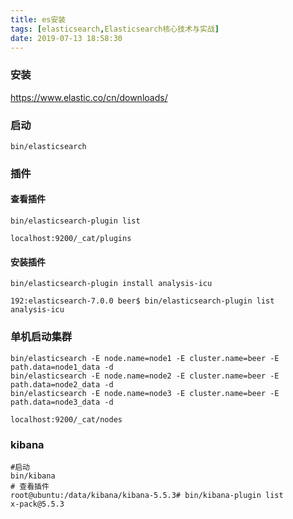 ```yaml
---
title: es安装
tags: [elasticsearch,Elasticsearch核心技术与实战]
date: 2019-07-13 18:58:30
---
```


### 安装

https://www.elastic.co/cn/downloads/

### 启动

```
bin/elasticsearch
```

### 插件
#### 查看插件

```
bin/elasticsearch-plugin list
```

```
localhost:9200/_cat/plugins
```

#### 安装插件

```
bin/elasticsearch-plugin install analysis-icu
```

```
192:elasticsearch-7.0.0 beer$ bin/elasticsearch-plugin list
analysis-icu
```
### 单机启动集群

```
bin/elasticsearch -E node.name=node1 -E cluster.name=beer -E path.data=node1_data -d
bin/elasticsearch -E node.name=node2 -E cluster.name=beer -E path.data=node2_data -d
bin/elasticsearch -E node.name=node3 -E cluster.name=beer -E path.data=node3_data -d
```

```
localhost:9200/_cat/nodes
```

### kibana


```
#启动
bin/kibana
# 查看插件
root@ubuntu:/data/kibana/kibana-5.5.3# bin/kibana-plugin list
x-pack@5.5.3

```
